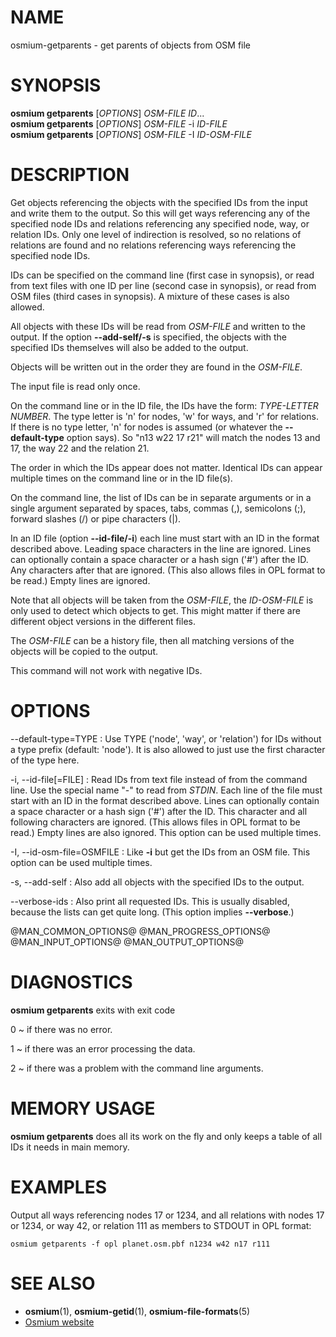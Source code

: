 
# NAME

osmium-getparents - get parents of objects from OSM file


# SYNOPSIS

**osmium getparents** \[*OPTIONS*\] *OSM-FILE* *ID*...\
**osmium getparents** \[*OPTIONS*\] *OSM-FILE* -i *ID-FILE*\
**osmium getparents** \[*OPTIONS*\] *OSM-FILE* -I *ID-OSM-FILE*


# DESCRIPTION

Get objects referencing the objects with the specified IDs from the input and
write them to the output. So this will get ways referencing any of the
specified node IDs and relations referencing any specified node, way, or
relation IDs. Only one level of indirection is resolved, so no relations of
relations are found and no relations referencing ways referencing the specified
node IDs.

IDs can be specified on the command line (first case in synopsis), or read from
text files with one ID per line (second case in synopsis), or read from OSM
files (third cases in synopsis). A mixture of these cases is also allowed.

All objects with these IDs will be read from *OSM-FILE* and written to the
output. If the option **\--add-self/-s** is specified, the objects with
the specified IDs themselves will also be added to the output.

Objects will be written out in the order they are found in the *OSM-FILE*.

The input file is read only once.

On the command line or in the ID file, the IDs have the form: *TYPE-LETTER*
*NUMBER*. The type letter is 'n' for nodes, 'w' for ways, and 'r' for
relations. If there is no type letter, 'n' for nodes is assumed (or whatever
the **\--default-type** option says). So "n13 w22 17 r21" will match the nodes
13 and 17, the way 22 and the relation 21.

The order in which the IDs appear does not matter. Identical IDs can appear
multiple times on the command line or in the ID file(s).

On the command line, the list of IDs can be in separate arguments or in a
single argument separated by spaces, tabs, commas (,), semicolons (;), forward
slashes (/) or pipe characters (|).

In an ID file (option **\--id-file/-i**) each line must start with an ID in
the format described above. Leading space characters in the line are ignored.
Lines can optionally contain a space character or a hash sign ('#') after the
ID. Any characters after that are ignored. (This also allows files in OPL
format to be read.) Empty lines are ignored.

Note that all objects will be taken from the *OSM-FILE*, the *ID-OSM-FILE* is
only used to detect which objects to get. This might matter if there are
different object versions in the different files.

The *OSM-FILE* can be a history file, then all matching versions of the objects
will be copied to the output.

This command will not work with negative IDs.


# OPTIONS

\--default-type=TYPE
:   Use TYPE ('node', 'way', or 'relation') for IDs without a type prefix
    (default: 'node'). It is also allowed to just use the first character
    of the type here.

-i, \--id-file[=FILE]
:   Read IDs from text file instead of from the command line. Use the special
    name "-" to read from *STDIN*. Each line of the file must start with an
    ID in the format described above. Lines can optionally contain a space
    character or a hash sign ('#') after the ID. This character and all
    following characters are ignored. (This allows files in OPL format to be
    read.) Empty lines are also ignored. This option can be used multiple
    times.

-I, \--id-osm-file=OSMFILE
:   Like **-i** but get the IDs from an OSM file. This option can be used
    multiple times.

-s, \--add-self
:   Also add all objects with the specified IDs to the output.

\--verbose-ids
:   Also print all requested IDs. This is usually disabled, because
    the lists can get quite long. (This option implies **\--verbose**.)

@MAN_COMMON_OPTIONS@
@MAN_PROGRESS_OPTIONS@
@MAN_INPUT_OPTIONS@
@MAN_OUTPUT_OPTIONS@

# DIAGNOSTICS

**osmium getparents** exits with exit code

0
  ~ if there was no error.

1
  ~ if there was an error processing the data.

2
  ~ if there was a problem with the command line arguments.


# MEMORY USAGE

**osmium getparents** does all its work on the fly and only keeps a table of
all IDs it needs in main memory.


# EXAMPLES

Output all ways referencing nodes 17 or 1234, and all relations with nodes 17
or 1234, or way 42, or relation 111 as members to STDOUT in OPL format:

    osmium getparents -f opl planet.osm.pbf n1234 w42 n17 r111


# SEE ALSO

* **osmium**(1), **osmium-getid**(1), **osmium-file-formats**(5)
* [Osmium website](https://osmcode.org/osmium-tool/)

